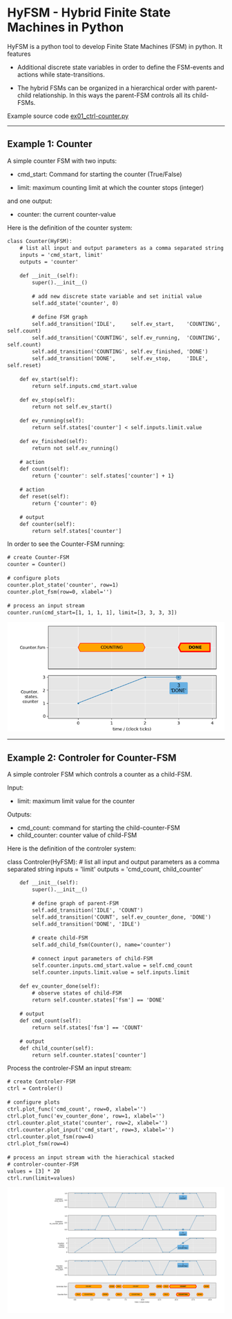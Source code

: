 # HyFSM - Hybrid Finite State Machines in Python

HyFSM is a python tool to develop Finite State Machines (FSM) in python.
It features

* Additional discrete state variables in order to define the FSM-events and
actions while state-transitions.

* The hybrid FSMs can be organized in a hierarchical order with parent-child
relationship. In this ways the parent-FSM controls all its child-FSMs.

Example source code [ex01_ctrl-counter.py](./ex01_ctrl-counter.py)

----

## Example 1: Counter

A simple counter FSM with two inputs:

* cmd_start:    Command for starting the counter (True/False)

* limit:        maximum counting limit at which the counter stops (integer)

and one output:

* counter:      the current counter-value

Here is the definition of the counter system:

    class Counter(HyFSM):
        # list all input and output parameters as a comma separated string
        inputs = 'cmd_start, limit'
        outputs = 'counter'

        def __init__(self):
            super().__init__()

            # add new discrete state variable and set initial value
            self.add_state('counter', 0)

            # define FSM graph
            self.add_transition('IDLE',     self.ev_start,    'COUNTING', self.count)
            self.add_transition('COUNTING', self.ev_running,  'COUNTING', self.count)
            self.add_transition('COUNTING', self.ev_finished, 'DONE')
            self.add_transition('DONE',     self.ev_stop,     'IDLE', self.reset)

        def ev_start(self):
            return self.inputs.cmd_start.value

        def ev_stop(self):
            return not self.ev_start()

        def ev_running(self):
            return self.states['counter'] < self.inputs.limit.value

        def ev_finished(self):
            return not self.ev_running()

        # action
        def count(self):
            return {'counter': self.states['counter'] + 1}

        # action
        def reset(self):
            return {'counter': 0}

        # output
        def counter(self):
            return self.states['counter']


In order to see the Counter-FSM running:

    # create Counter-FSM
    counter = Counter()

    # configure plots
    counter.plot_state('counter', row=1)
    counter.plot_fsm(row=0, xlabel='')

    # process an input stream
    counter.run(cmd_start=[1, 1, 1, 1], limit=[3, 3, 3, 3])

![Counter FSM](./counter.png)

----

## Example 2: Controler for Counter-FSM

A simple controler FSM which controls a counter as a child-FSM.

Input:

* limit:          maximum limit value for the counter

Outputs:

* cmd_count:      command for starting the child-counter-FSM
* child_counter:  counter value of child-FSM

Here is the definition of the controler system:

class Controler(HyFSM):
        # list all input and output parameters as a comma separated string
        inputs = 'limit'
        outputs = 'cmd_count, child_counter'

        def __init__(self):
            super().__init__()

            # define graph of parent-FSM
            self.add_transition('IDLE', 'COUNT')
            self.add_transition('COUNT', self.ev_counter_done, 'DONE')
            self.add_transition('DONE', 'IDLE')

            # create child-FSM
            self.add_child_fsm(Counter(), name='counter')

            # connect input parameters of child-FSM
            self.counter.inputs.cmd_start.value = self.cmd_count
            self.counter.inputs.limit.value = self.inputs.limit

        def ev_counter_done(self):
            # observe states of child-FSM
            return self.counter.states['fsm'] == 'DONE'

        # output
        def cmd_count(self):
            return self.states['fsm'] == 'COUNT'

        # output
        def child_counter(self):
            return self.counter.states['counter']

Process the controler-FSM an input stream:

    # create Controler-FSM
    ctrl = Controler()

    # configure plots
    ctrl.plot_func('cmd_count', row=0, xlabel='')
    ctrl.plot_func('ev_counter_done', row=1, xlabel='')
    ctrl.counter.plot_state('counter', row=2, xlabel='')
    ctrl.counter.plot_input('cmd_start', row=3, xlabel='')
    ctrl.counter.plot_fsm(row=4)
    ctrl.plot_fsm(row=4)

    # process an input stream with the hierachical stacked
    # controler-counter-FSM
    values = [3] * 20
    ctrl.run(limit=values)

![Controler FSM](./controler.png)


